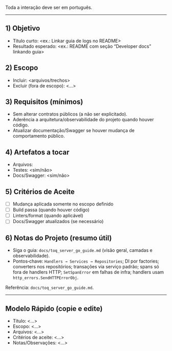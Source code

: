 Toda a interação deve ser em português.

---

## 1) Objetivo
- Título curto: <ex.: Linkar guia de logs no README>
- Resultado esperado: <ex.: README com seção “Developer docs” linkando guia>

## 2) Escopo
- Incluir: <arquivos/trechos>
- Excluir (fora de escopo): <...>

## 3) Requisitos (mínimos)
- Sem alterar contratos públicos (a não ser explicitado).
- Aderência a arquitetura/observabilidade do projeto quando houver código.
- Atualizar documentação/Swagger se houver mudança de comportamento público.

## 4) Artefatos a tocar
- Arquivos: <listar caminhos>
- Testes: <sim/não>
- Docs/Swagger: <sim/não>

## 5) Critérios de Aceite
- [ ] Mudança aplicada somente no escopo definido
- [ ] Build passa (quando houver código)
- [ ] Linters/format (quando aplicável)
- [ ] Docs/Swagger atualizados (se necessário)

## 6) Notas do Projeto (resumo útil)
 - Siga o guia: `docs/toq_server_go_guide.md` (visão geral, camadas e observabilidade).
 - Pontos‑chave: `Handlers → Services → Repositories`; DI por factories; converters nos repositórios; transações via serviço padrão; spans só fora de handlers HTTP; `SetSpanError` em falhas de infra; handlers usam `http_errors.SendHTTPErrorObj`.

Referência: `docs/toq_server_go_guide.md`.

---

## Modelo Rápido (copie e edite)

- Título: <...>
- Escopo: <...>
- Arquivos: <...>
- Critérios de aceite: <...>
- Notas/Observações: <...>

